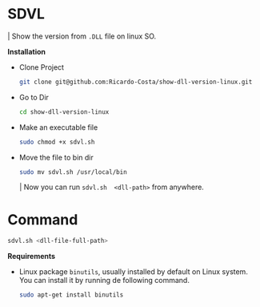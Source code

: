 # SDVL
| Show the version from `.DLL` file on linux SO.

**Installation**

- Clone Project
  ```bash
  git clone git@github.com:Ricardo-Costa/show-dll-version-linux.git
  ```
- Go to Dir
  ```bash
  cd show-dll-version-linux
  ```
- Make an executable file
  ```bash
  sudo chmod +x sdvl.sh
  ```
- Move the file to bin dir
  ```bash
  sudo mv sdvl.sh /usr/local/bin
  ```
  | Now you can run `sdvl.sh  <dll-path>` from anywhere.

# Command
```bash
sdvl.sh <dll-file-full-path>
```
**Requirements**
- Linux package `binutils`, usually installed by default on Linux system. You can install it by running de following command.
  ```bash
  sudo apt-get install binutils
  ```